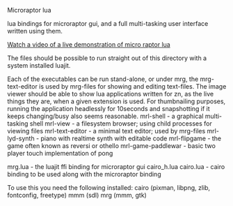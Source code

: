 Microraptor lua

lua bindings for microraptor gui, and a full multi-tasking user interface
written using them. 

[Watch a video of a live demonstration of micro raptor lua](https://www.youtube.com/watch?v=KsU3he_8nSE)

The files should be possible to run straight out of this directory with a
system installed luajit.

Each of the executables can be run stand-alone, or under mrg, the
mrg-text-editor is used by mrg-files for showing and editing text-files.
The image viewer should be able to show lua applications written for zn, as the live things they are, when a given extension is used. For thumbnailing purposes, running the application headlessly for 10seconds and snapshotting if it keeps changing/busy also seems reasonable.
mrl-shell - a graphical multi-tasking shell
mrl-view - a filesystem browser; using child processes for viewing files
mrl-text-editor    - a minimal text editor; used by mrg-files
mrl-lyd-synth      - piano with realtime synth with editable code
mrl-flipgame  - the game often known as reversi or othello
mrl-game-paddlewar - basic two player touch implementation of pong

mrg.lua - the luajit ffi binding for microraptor gui
cairo_h.lua cairo.lua - cairo binding to be used along with the microraptor binding


To use this you need the following installed:
  cairo (pixman, libpng, zlib, fontconfig, freetype)
  mmm (sdl)
  mrg (mmm, gtk)
